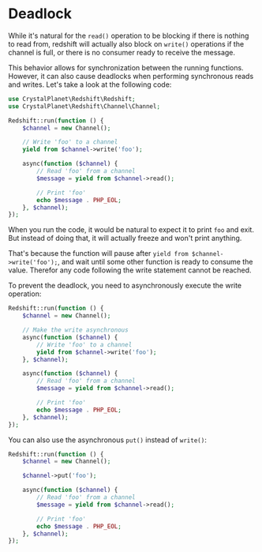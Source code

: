 # Deadlock

While it's natural for the ```read()``` operation to be blocking if there is nothing to read from, redshift will actually also block on ```write()``` operations if the channel is full, or there is no consumer ready to receive the message.

This behavior allows for synchronization between the running functions. However, it can also cause deadlocks when performing synchronous reads and writes. Let's take a look at the following code:

```php
use CrystalPlanet\Redshift\Redshift;
use CrystalPlanet\Redshift\Channel\Channel;

Redshift::run(function () {
    $channel = new Channel();

    // Write 'foo' to a channel
    yield from $channel->write('foo');

    async(function ($channel) {
        // Read 'foo' from a channel
        $message = yield from $channel->read();

        // Print 'foo'
        echo $message . PHP_EOL;
    }, $channel);
});
```

When you run the code, it would be natural to expect it to print ```foo``` and exit. But instead of doing that, it will actually freeze and won't print anything.

That's because the function will pause after ```yield from $channel->write('foo');```, and wait until some other function is ready to consume the value. Therefor any code following the write statement cannot be reached.

To prevent the deadlock, you need to asynchronously execute the write operation:

```php
Redshift::run(function () {
    $channel = new Channel();

    // Make the write asynchronous
    async(function ($channel) {
        // Write 'foo' to a channel
        yield from $channel->write('foo');
    }, $channel);

    async(function ($channel) {
        // Read 'foo' from a channel
        $message = yield from $channel->read();

        // Print 'foo'
        echo $message . PHP_EOL;
    }, $channel);
});
```

You can also use the asynchronous `put()` instead of `write()`:

```php
Redshift::run(function () {
    $channel = new Channel();

    $channel->put('foo');

    async(function ($channel) {
        // Read 'foo' from a channel
        $message = yield from $channel->read();

        // Print 'foo'
        echo $message . PHP_EOL;
    }, $channel);
});
```
